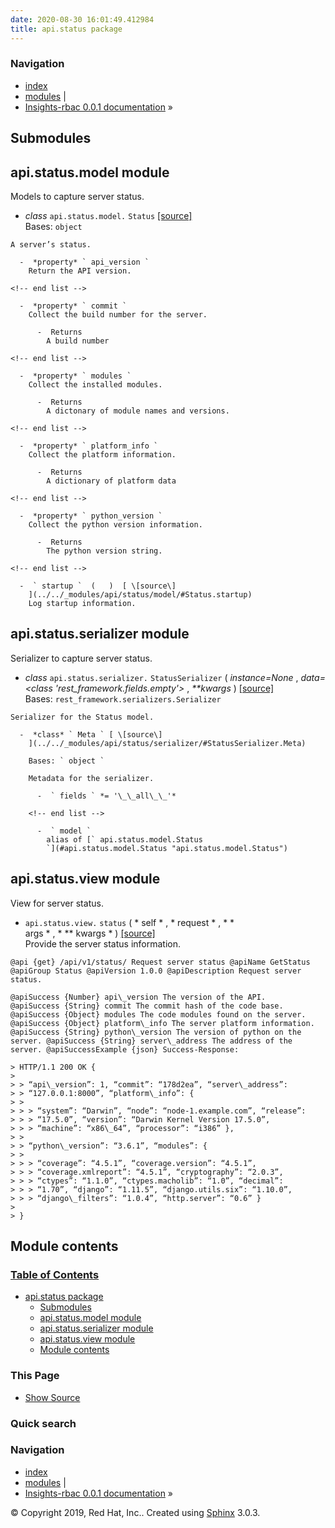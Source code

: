 ```yaml
---
date: 2020-08-30 16:01:49.412984
title: api.status package
---
```

### Navigation

  - [index](../../genindex/ "General Index")
  - [modules](../../py-modindex/ "Python Module Index") |
  - [Insights-rbac 0.0.1 documentation](../../index/) »


## Submodules

## api.status.model module

Models to capture server status.

  -  *class* ` api.status.model. ` ` Status ` [ \[source\]
    ](../../_modules/api/status/model/#Status)   
    Bases: ` object `
    
    A server’s status.
    
      -  *property* ` api_version `   
        Return the API version.
    
    <!-- end list -->
    
      -  *property* ` commit `   
        Collect the build number for the server.
        
          -  Returns   
            A build number
    
    <!-- end list -->
    
      -  *property* ` modules `   
        Collect the installed modules.
        
          -  Returns   
            A dictonary of module names and versions.
    
    <!-- end list -->
    
      -  *property* ` platform_info `   
        Collect the platform information.
        
          -  Returns   
            A dictionary of platform data
    
    <!-- end list -->
    
      -  *property* ` python_version `   
        Collect the python version information.
        
          -  Returns   
            The python version string.
    
    <!-- end list -->
    
      -  ` startup `  (   )  [ \[source\]
        ](../../_modules/api/status/model/#Status.startup)   
        Log startup information.

## api.status.serializer module

Serializer to capture server status.

  -  *class* ` api.status.serializer. ` ` StatusSerializer `  ( 
    *instance=None* , *data=\<class 'rest\_framework.fields.empty'\>* ,
    *\*\*kwargs*  )  [ \[source\]
    ](../../_modules/api/status/serializer/#StatusSerializer)   
    Bases: ` rest_framework.serializers.Serializer `
    
    Serializer for the Status model.
    
      -  *class* ` Meta ` [ \[source\]
        ](../../_modules/api/status/serializer/#StatusSerializer.Meta)
          
        Bases: ` object `
        
        Metadata for the serializer.
        
          -  ` fields ` *= '\_\_all\_\_'* 
        
        <!-- end list -->
        
          -  ` model `   
            alias of [` api.status.model.Status
            `](#api.status.model.Status "api.status.model.Status")

## api.status.view module

View for server status.

  -  ` api.status.view. ` ` status `  (  * self * , * request * , * \*  
    args * , * \*\*   kwargs *  )  [ \[source\]
    ](../../_modules/api/status/view/#status)   
    Provide the server status information.
    
    @api {get} /api/v1/status/ Request server status @apiName GetStatus
    @apiGroup Status @apiVersion 1.0.0 @apiDescription Request server
    status.
    
    @apiSuccess {Number} api\_version The version of the API.
    @apiSuccess {String} commit The commit hash of the code base.
    @apiSuccess {Object} modules The code modules found on the server.
    @apiSuccess {Object} platform\_info The server platform information.
    @apiSuccess {String} python\_version The version of python on the
    server. @apiSuccess {String} server\_address The address of the
    server. @apiSuccessExample {json} Success-Response:
    
    > HTTP/1.1 200 OK {
    > 
    > > “api\_version”: 1, “commit”: “178d2ea”, “server\_address”:
    > > “127.0.0.1:8000”, “platform\_info”: {
    > > 
    > > > “system”: “Darwin”, “node”: “node-1.example.com”, “release”:
    > > > “17.5.0”, “version”: “Darwin Kernel Version 17.5.0”,
    > > > “machine”: “x86\_64”, “processor”: “i386” },
    > > 
    > > “python\_version”: “3.6.1”, “modules”: {
    > > 
    > > > “coverage”: “4.5.1”, “coverage.version”: “4.5.1”,
    > > > “coverage.xmlreport”: “4.5.1”, “cryptography”: “2.0.3”,
    > > > “ctypes”: “1.1.0”, “ctypes.macholib”: “1.0”, “decimal”:
    > > > “1.70”, “django”: “1.11.5”, “django.utils.six”: “1.10.0”,
    > > > “django\_filters”: “1.0.4”, “http.server”: “0.6” }
    > 
    > }

## Module contents

### [Table of Contents](../../index/)

  - [api.status package](#)
      - [Submodules](#submodules)
      - [api.status.model module](#module-api.status.model)
      - [api.status.serializer module](#module-api.status.serializer)
      - [api.status.view module](#module-api.status.view)
      - [Module contents](#module-api.status)

### This Page

  - [Show Source](../../_sources/rbac/api.status.rst.txt)

### Quick search

### Navigation

  - [index](../../genindex/ "General Index")
  - [modules](../../py-modindex/ "Python Module Index") |
  - [Insights-rbac 0.0.1 documentation](../../index/) »

© Copyright 2019, Red Hat, Inc.. Created using
[Sphinx](http://sphinx-doc.org/) 3.0.3.